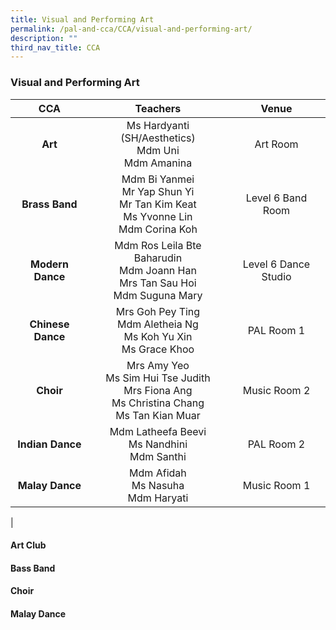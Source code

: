 ```yaml
---
title: Visual and Performing Art
permalink: /pal-and-cca/CCA/visual-and-performing-art/
description: ""
third_nav_title: CCA
---
```

### Visual and Performing Art

| **CCA** | **Teachers** | **Venue** |
|:---:|:---:|:---:|
| **Art** | Ms Hardyanti (SH/Aesthetics) <br> Mdm Uni <br>Mdm Amanina | Art Room |
| **Brass Band** | Mdm Bi Yanmei <br> Mr Yap Shun Yi <br>Mr Tan Kim Keat <br>Ms Yvonne Lin <br> Mdm Corina Koh | Level 6 Band Room |
| **Modern Dance** | Mdm Ros Leila Bte Baharudin <br> Mdm Joann Han<br> Mrs Tan Sau Hoi <br>Mdm Suguna Mary | Level 6 Dance Studio |
| **Chinese Dance** | Mrs Goh Pey Ting <br> Mdm Aletheia Ng <br>Ms Koh Yu Xin<br> Ms Grace Khoo | PAL Room 1 |
| **Choir** | Mrs Amy Yeo<br> Ms Sim Hui Tse Judith <br> Mrs Fiona Ang <br>Ms Christina Chang<br> Ms Tan Kian Muar  | Music Room 2 |
| **Indian Dance** | Mdm Latheefa Beevi <br> Ms Nandhini <br>Mdm Santhi | PAL Room 2 |
| **Malay Dance** | Mdm Afidah <br>Ms Nasuha  <br>Mdm Haryati | Music Room 1 |
|

#### Art Club


#### Bass Band


#### Choir


#### Malay Dance

